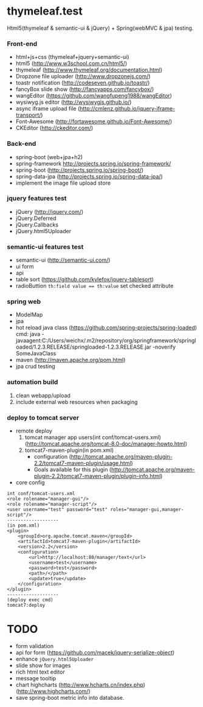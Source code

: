 # thymeleaf.test
Html5(thymeleaf & semantic-ui & jQuery) + Spring(webMVC & jpa) testing.

### Front-end
>
* html+js+css (thymeleaf+jquery+semantic-ui) 
* html5 (http://www.w3school.com.cn/html5/)
* thymeleaf (http://www.thymeleaf.org/documentation.html)
* Dropzone file uploader (http://www.dropzonejs.com/)
* toastr notification (http://codeseven.github.io/toastr/)
* fancyBox slide show (http://fancyapps.com/fancybox/)
* wangEditor (https://github.com/wangfupeng1988/wangEditor)
* wysiwyg.js editor (http://wysiwygjs.github.io/)
* async iframe upload file (http://cmlenz.github.io/jquery-iframe-transport/)
* Font-Awesome (http://fortawesome.github.io/Font-Awesome/)
* CKEditor (http://ckeditor.com/)

### Back-end
>
* spring-boot (web+jpa+h2) 
* spring-framework http://projects.spring.io/spring-framework/
* spring-boot (http://projects.spring.io/spring-boot/)
* spring-data-jpa (http://projects.spring.io/spring-data-jpa/)
* implement the image file upload store

### jquery features test
>
* jQuery (http://jquery.com/)
* jQuery.Deferred
* jQuery.Callbacks
* jQuery.html5Uploader

### semantic-ui features test
>
* semantic-ui (http://semantic-ui.com/)
* ui form
* api
* table sort (https://github.com/kylefox/jquery-tablesort)
* radioButtion `th:field value == th:value` set checked attribute

### spring web
>
* ModelMap
* jpa
* hot reload java class (https://github.com/spring-projects/spring-loaded)
  cmd: java -javaagent:C:/Users/weichx/.m2/repository/org/springframework/springloaded/1.2.3.RELEASE/springloaded-1.2.3.RELEASE.jar -noverify SomeJavaClass
* maven (http://maven.apache.org/pom.html)
* jpa crud testing

### automation build
>
1. clean webapp/upload
2. include external web resources when packaging


### deploy to tomcat server
>
* remote deploy
	1. tomcat manager app users(int conf/tomcat-users.xml) (http://tomcat.apache.org/tomcat-8.0-doc/manager-howto.html)
	2. tomcat7-maven-plugin(in pom.xml) 
 		* configuration (http://tomcat.apache.org/maven-plugin-2.2/tomcat7-maven-plugin/usage.html)
 		* Goals available for this plugin (http://tomcat.apache.org/maven-plugin-2.2/tomcat7-maven-plugin/plugin-info.html)
* core config
```
int conf/tomcat-users.xml
<role rolename="manager-gui"/>
<role rolename="manager-script"/>
<user username="test" password="test" roles="manager-gui,manager-script"/>
-------------------
(in pom.xml)
<plugin>
	<groupId>org.apache.tomcat.maven</groupId>
	<artifactId>tomcat7-maven-plugin</artifactId>
	<version>2.2</version>
	<configuration>
		<url>http://localhost:80/manager/text</url>
		<username>test</username>
		<password>test</password>
		<path>/</path>
		<update>true</update>
	</configuration>
</plugin>
-------------------
(deploy exec cmd)
tomcat7:deploy
```

# TODO
>
* form validation
* api for form (https://github.com/macek/jquery-serialize-object)
* enhance `jQuery.html5Uploader`
* slide show for images
* rich html text editor
* message tooltip
* chart highcharts (http://www.hcharts.cn/index.php) (http://www.highcharts.com/)
* save spring-boot metric info into database.